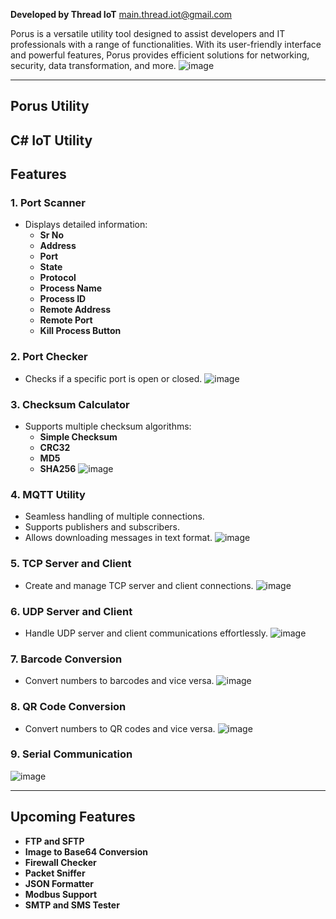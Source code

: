 
**Developed by Thread IoT** main.thread.iot@gmail.com

Porus is a versatile utility tool designed to assist developers and IT professionals with a range of functionalities. With its user-friendly interface and powerful features, Porus provides efficient solutions for networking, security, data transformation, and more.
![image](https://github.com/user-attachments/assets/4491b209-f78f-450c-863d-f04406729604)

---
## Porus Utility
## C# IoT Utility


## Features

### 1. Port Scanner
- Displays detailed information:
  - **Sr No**
  - **Address**
  - **Port**
  - **State**
  - **Protocol**
  - **Process Name**
  - **Process ID**
  - **Remote Address**
  - **Remote Port**
  - **Kill Process Button**


### 2. Port Checker
- Checks if a specific port is open or closed.
![image](https://github.com/user-attachments/assets/c91cd5f4-90b3-4f80-b50f-33bfb80bde32)


### 3. Checksum Calculator
- Supports multiple checksum algorithms:
  - **Simple Checksum**
  - **CRC32**
  - **MD5**
  - **SHA256**
![image](https://github.com/user-attachments/assets/68018af0-14c4-4c6c-9ebd-3589d80f6ad2)

### 4. MQTT Utility
- Seamless handling of multiple connections.
- Supports publishers and subscribers.
- Allows downloading messages in text format.
![image](https://github.com/user-attachments/assets/61d74a11-d9c7-45ba-8be5-1792ba1b6a48)

### 5. TCP Server and Client
- Create and manage TCP server and client connections.
![image](https://github.com/user-attachments/assets/e1f9af43-2784-4e8b-be9c-fdb3ecaceefc)

### 6. UDP Server and Client
- Handle UDP server and client communications effortlessly.
![image](https://github.com/user-attachments/assets/559ac0d6-70ad-4619-836e-20fcc932cb92)

### 7. Barcode Conversion
- Convert numbers to barcodes and vice versa.
![image](https://github.com/user-attachments/assets/2b662aa2-317b-416a-8203-60fda09f2354)

### 8. QR Code Conversion
- Convert numbers to QR codes and vice versa.
![image](https://github.com/user-attachments/assets/8e2370f1-221a-4ceb-96ca-98e6d6e9f73a)

### 9. Serial Communication 
![image](https://github.com/user-attachments/assets/e18a4767-612d-4a21-bef6-c7c70f5a0066)


---

## Upcoming Features
- **FTP and SFTP**
- **Image to Base64 Conversion**
- **Firewall Checker**
- **Packet Sniffer**
- **JSON Formatter**
- **Modbus Support**
- **SMTP and SMS Tester**


